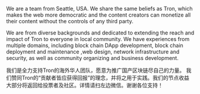 We are a team from Seattle, USA. We share the same beliefs as Tron, which makes the web more democratic and the content creators can monetize all their content without the controls of any third party.

We are from diverse backgrounds and dedicated to extending the reach and impact of Tron to everyone in local community.  We have experiences from multiple domains, including block chain DApp development, block chain deployment and maintenance ,web design, network infrastructure and  security, as well as community organizing and business development. 

我们是全力支持Tron的海外华人团队，愿意为推广国产区块链尽自己的力量。 我们赞同Tron的“贡献者皆应获得回报”的理念，并将之用于实践。我们的节点收益大部分将返回给投票者及社区。详情请扫左边微信。谢谢各位支持！
